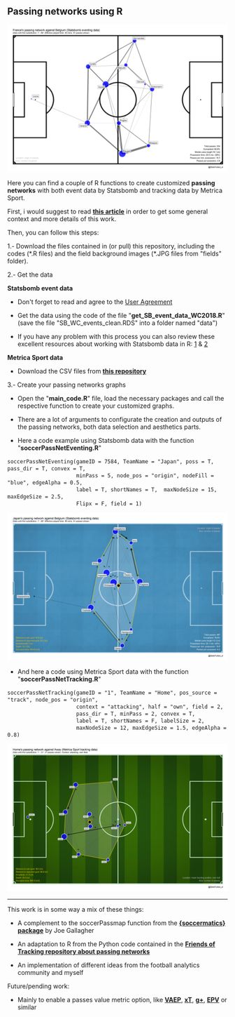 ## Passing networks using R

![](/plots/France-Belgium.png)

Here you can find a couple of R functions to create customized **passing networks** with both event data by Statsbomb and tracking data by Metrica Sport.

First, i would suggest to read [**this article**](http://datofutbol.cl/passing-networks-r/) in order to get some general context and more details of this work.

Then, you can follow this steps:

1.- Download the files contained in (or pull) this repository, including the codes (\*.R files) and the field background images (\*.JPG files from "fields" folder).

2.- Get the data

**Statsbomb event data**

* Don't forget to read and agree to the [User Agreement](https://github.com/statsbomb/open-data/blob/master/LICENSE.pdf)

* Get the data using the code of the file "**get_SB_event_data_WC2018.R**" (save the file "SB_WC_events_clean.RDS" into a folder named "data")

* If you have any problem with this process you can also review these excellent resources about working with Statsbomb data in R:
[1](https://ryo-n7.github.io/2019-08-21-visualize-soccer-statsbomb-part-1/) & [2](https://github.com/FCrSTATS/StatsBomb_WomensData/blob/master/1.GettingStartedWithStatsBombData.md)

**Metrica Sport data**

* Download the CSV files from [**this repository**](https://github.com/metrica-sports/sample-data)

3.- Create your passing networks graphs

* Open the "**main_code.R**" file, load the necessary packages and call the respective function to create your customized graphs.

* There are a lot of arguments to configurate the creation and outputs of the passing networks, both data selection and aesthetics parts.

* Here a code example using Statsbomb data with the function "**soccerPassNetEventing.R**"

```
soccerPassNetEventing(gameID = 7584, TeamName = "Japan", poss = T, pass_dir = T, convex = T,
                      minPass = 5, node_pos = "origin", nodeFill = "blue", edgeAlpha = 0.5,
                      label = T, shortNames = T,  maxNodeSize = 15, maxEdgeSize = 2.5,  
                      Flipx = F, field = 1)
```                     

![](/plots/Japan-Belgium-ver2.png)

* And here a code using Metrica Sport data with the function "**soccerPassNetTracking.R**"

```
soccerPassNetTracking(gameID = "1", TeamName = "Home", pos_source = "track", node_pos = "origin",
                      context = "attacking", half = "own", field = 2,
                      pass_dir = T, minPass = 2, convex = T, 
                      label = T, shortNames = F, labelSize = 2, 
                      maxNodeSize = 12, maxEdgeSize = 1.5, edgeAlpha = 0.8)
```                     

![](/plots/1-Home-attack-own-ver2.png)

---

This work is in some way a mix of these things:

* A complement to the soccerPassmap function from the [**{soccermatics} package**](https://github.com/JoGall/soccermatics) by Joe Gallagher

* An adaptation to R from the Python code contained in the [**Friends of Tracking repository about passing networks**](https://github.com/Friends-of-Tracking-Data-FoTD/passing-networks-in-python)

* An implementation of different ideas from the football analytics community and myself


Future/pending work:

* Mainly to enable a passes value metric option, like [**VAEP**](https://people.cs.kuleuven.be/~tom.decroos/reports/kdd19_tomd.pdf), [**xT**](https://karun.in/blog/expected-threat.html), [**g+**](https://www.americansocceranalysis.com/home/2020/4/22/37ucr0d5urxxtryn2cfhzormdziphq), [**EPV**](http://www.sloansportsconference.com/wp-content/uploads/2019/02/Decomposing-the-Immeasurable-Sport.pdf) or similar

